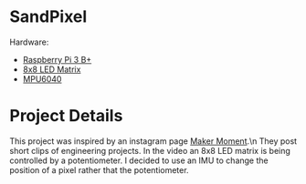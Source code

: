 # SandPixel
Hardware:
* [Raspberry Pi 3 B+](https://www.raspberrypi.org/products/raspberry-pi-3-model-b-plus/)
* [8x8 LED Matrix](https://www.adafruit.com/product/454) 
* [MPU6040](https://www.amazon.com/HiLetgo-MPU-6050-Accelerometer-Gyroscope-Converter/dp/B01DK83ZYQ/ref=sr_1_1_sspa?keywords=mpu6050&qid=1578289386&sr=8-1-spons&psc=1&spLa=ZW5jcnlwdGVkUXVhbGlmaWVyPUEyUkFBVDk4VlVVQzlQJmVuY3J5cHRlZElkPUEwMzg5NzE5Nk9IMEZDM05VOFBSJmVuY3J5cHRlZEFkSWQ9QTA3ODM3MDIyMUJJQzU1WjFJNTJZJndpZGdldE5hbWU9c3BfYXRmJmFjdGlvbj1jbGlja1JlZGlyZWN0JmRvTm90TG9nQ2xpY2s9dHJ1ZQ==)

# Project Details 
This project was inspired by an instagram page [Maker Moment](https://www.instagram.com/p/B3hMUV-oGAP/).\n They post short clips of engineering projects. In the video an 8x8 LED matrix is being controlled by a potentiometer. I decided to use an IMU to change the position of a pixel rather that the potentiometer.